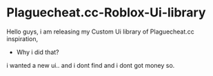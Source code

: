 # Plaguecheat.cc-Roblox-Ui-library


Hello guys, i am releasing my Custom Ui library of Plaguecheat.cc inspiration, 

- Why i did that?

i wanted a new ui.. and i dont find and i dont got money so.
